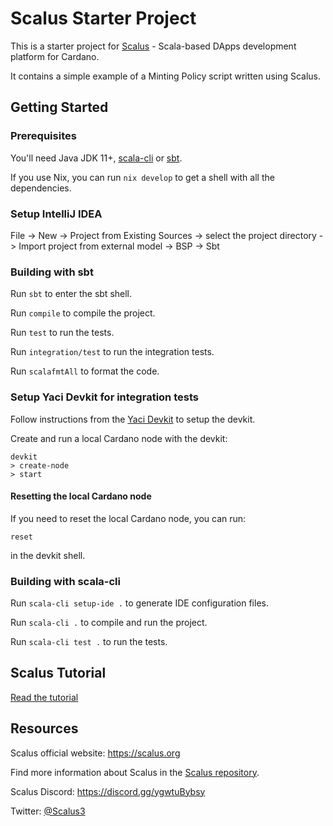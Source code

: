 # Scalus Starter Project

This is a starter project for [Scalus](https://scalus.org) -
Scala-based DApps development platform for Cardano.

It contains a simple example of a Minting Policy script written using Scalus.

## Getting Started

### Prerequisites

You'll need Java JDK 11+, [scala-cli](https://scala-cli.virtuslab.org/) or [sbt](https://www.scala-sbt.org/).

If you use Nix, you can run `nix develop` to get a shell with all the dependencies.

### Setup IntelliJ IDEA

File -> New -> Project from Existing Sources -> select the project directory -> Import project from external model ->
BSP -> Sbt

### Building with sbt

Run `sbt` to enter the sbt shell.

Run `compile` to compile the project.

Run `test` to run the tests.

Run `integration/test` to run the integration tests.

Run `scalafmtAll` to format the code.

### Setup Yaci Devkit for integration tests

Follow instructions from the [Yaci Devkit](https://devkit.yaci.xyz/) to setup the devkit.

Create and run a local Cardano node with the devkit:

```shell
devkit
> create-node
> start
```

#### Resetting the local Cardano node

If you need to reset the local Cardano node, you can run:

```shell
reset
```

in the devkit shell.

### Building with scala-cli

Run `scala-cli setup-ide .` to generate IDE configuration files.

Run `scala-cli .` to compile and run the project.

Run `scala-cli test .` to run the tests.

## Scalus Tutorial

[Read the tutorial](https://scalus.org/docs/Tutorial)

## Resources

Scalus official website: <https://scalus.org>

Find more information about Scalus in the [Scalus repository](https://github.com/nau/scalus).

Scalus Discord: <https://discord.gg/ygwtuBybsy>

Twitter: [@Scalus3](https://twitter.com/Scalus3)
